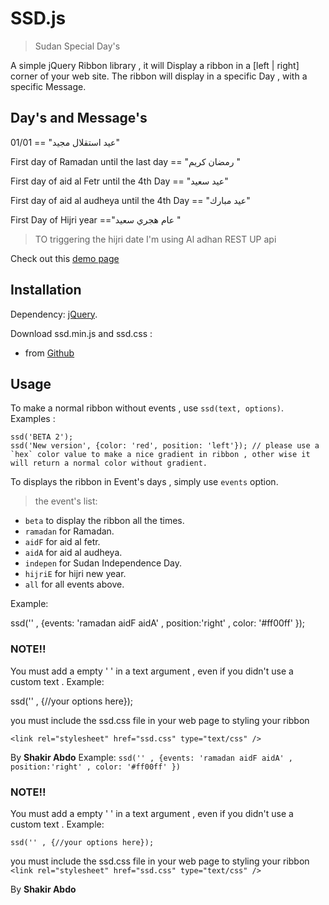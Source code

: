 SSD.js
=========

> Sudan Special Day's 

A simple jQuery Ribbon library , it will Display a ribbon in  a [left | right] corner of your web site.
The ribbon will display in a specific Day , with a specific Message.

## Day's and Message's
01/01 == "عيد استقلال مجيد"

First day of Ramadan until the last day == "رمضان كريم "  

First day of aid al Fetr until the 4th Day == "عيد سعيد"

First day of aid al audheya until the 4th Day == "عيد مبارك"

First Day of Hijri year =="عام هجري سعيد "

> TO triggering the hijri date I'm using Al adhan REST UP api


Check out this [demo page](http://shakir-abdo.github.io/SSD/demo.html)

## Installation

Dependency: [jQuery](http://jquery.com).

Download  ssd.min.js and ssd.css :
- from [Github](https://shakir-abdo.github.io/SSD/ssd.zip)

Usage
-----

To make a normal ribbon without events  , use `ssd(text, options)`. Examples :

    ssd('BETA 2');
    ssd('New version', {color: 'red', position: 'left'}); // please use a `hex` color value to make a nice gradient in ribbon , other wise it will return a normal color without gradient.

To displays the ribbon in Event's days , simply use `events` option.

> the event's list:
- `beta`  to display the ribbon all the times.
- `ramadan` for Ramadan. 
- `aidF` for aid al fetr. 
- `aidA` for aid al audheya. 
- `indepen` for Sudan Independence Day. 
- `hijriE` for hijri new year.
- `all` for all events above.  

Example:

ssd('' , {events: 'ramadan aidF aidA' , position:'right' , color: '#ff00ff' });


### NOTE!!

You must add a empty ' ' in a text argument , even if you didn't use a custom text .
Example: 

ssd('' , {//your options here});

you must include the ssd.css file in your web page to styling your ribbon 

`<link rel="stylesheet" href="ssd.css" type="text/css" />`

By **Shakir Abdo**
Example:
`ssd('' , {events: 'ramadan aidF aidA' , position:'right' , color: '#ff00ff' })`


### NOTE!!

You must add a empty ' ' in a text argument , even if you didn't use a custom text .
Example: 

`ssd('' , {//your options here});`

you must include the ssd.css file in your web page to styling your ribbon
`<link rel="stylesheet" href="ssd.css" type="text/css" />`

By **Shakir Abdo**
